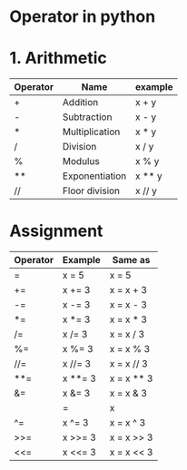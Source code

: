 Operator in python
==================
# 1. Arithmetic
|Operator   |Name               |example        |
|-----------|-------------------|---------------|
|+ 	        |Addition 	        |x + y 	        |
|- 	        |Subtraction 	    |x - y 	        |
|* 	        |Multiplication 	|x * y 	        |
|/ 	        |Division 	        |x / y 	        |
|% 	        |Modulus 	        |x % y 	        |
|** 	    |Exponentiation 	|x ** y         |	
|// 	    |Floor division 	|x // y         |

# Assignment
|Operator 	        |Example	    |Same as	        |
|-------------------|---------------|-------------------|
|= 	                |x = 5 	        |x = 5 	            |
|+= 	            |x += 3 	    |x = x + 3 	        |
|-= 	            |x -= 3 	    |x = x - 3 	        |
|*= 	            |x *= 3 	    |x = x * 3 	        |
|/= 	            |x /= 3 	    |x = x / 3 	        |
|%= 	            |x %= 3 	    |x = x % 3 	        |
|//= 	            |x //= 3 	    |x = x // 3 	    |
|**= 	            |x **= 3 	    |x = x ** 3         |	
|&= 	            |x &= 3 	    |x = x & 3 	        |
||= 	            |x |= 3 	    |x = x | 3 	        |
|^= 	            |x ^= 3 	    |x = x ^ 3 	        |   
|>>= 	            |x >>= 3 	    |x = x >> 3         |	
|<<= 	            |x <<= 3 	    |x = x << 3         |
